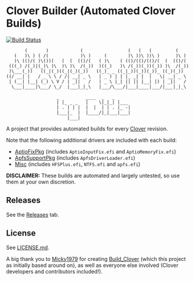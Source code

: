 # Clover Builder (Automated Clover Builds)

[![Build Status](https://www.bitrise.io/app/d99a8cc679de9944/status.svg?token=4iYU6RsLSXBRMno3j3GnJg&branch=master)](https://www.bitrise.io/app/d99a8cc679de9944)

```text
       (       )            (                 (   (   (         (
   (   )\ ) ( /(            )\ )     (        )\ ))\ ))\ )      )\ )
   )\ (()/( )\())(   (  (  (()/(   ( )\    ( (()/(()/(()/(  (  (()/(
 (((_) /(_)|(_)\ )\  )\ )\  /(_))  )((_)   )\ /(_))(_))(_)) )\  /(_))
 )\___(_))   ((_|(_)((_|(_)(_))   ((_)_ _ ((_|_))(_))(_))_ ((_)(_))
((/ __| |   / _ \ \ / /| __| _ \   | _ ) | | |_ _| |  |   \| __| _ \
 | (__| |__| (_) \ V / | _||   /   | _ \ |_| || || |__| |) | _||   /
  \___|____|\___/ \_/  |___|_|_\   |___/\___/|___|____|___/|___|_|_\

                   _          ____  _   _
                   | |_ _ _   |    \|_|_| |___
                   | . | | |  |  |  | | . |_ -|
                   |___|_  |  |____/|_|___|___|
                       |___|
```

A project that provides automated builds for every [Clover](https://clover-wiki.zetam.org) revision.

Note that the following additional drivers are included with each build:

- [AptioFixPkg](https://github.com/vit9696/AptioFixPkg) (includes `AptioInputFix.efi` and `AptioMemoryFix.efi`)
- [ApfsSupportPkg](https://github.com/acidanthera/ApfsSupportPkg) (includes `ApfsDriverLoader.efi`)
- [Misc](https://github.com/Micky1979/Build_Clover/tree/work/Files) (includes `HFSPlus.efi`, `NTFS.efi` and `apfs.efi`)

**DISCLAIMER:** These builds are automated and largely untested, so use them at your own discretion.

## Releases

See the [Releases](https://github.com/Dids/clover-builder/releases) tab.

## License

See [LICENSE.md](LICENSE.md).

A big thank you to [Micky1979](https://github.com/Micky1979) for creating [Build_Clover](https://github.com/Micky1979/Build_Clover) (which this project as initially based around on), as well as everyone else involved (Clover developers and contributors included!).
